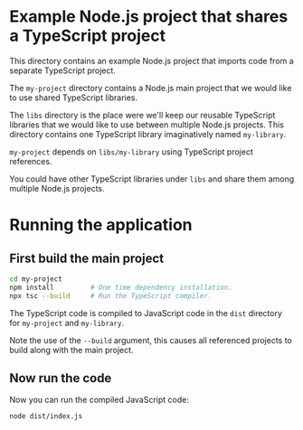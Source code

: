 # Example Node.js project that shares a TypeScript project

This directory contains an example Node.js project that imports code from a separate TypeScript project.

The `my-project` directory contains a Node.js main project that we would like to use shared TypeScript libraries.

The `libs` directory is the place were we'll keep our reusable TypeScript libraries that we would like to use between multiple Node.js projects. This directory contains one TypeScript library imaginatively named `my-library`.


`my-project` depends on `libs/my-library` using TypeScript project references.

You could have other TypeScript libraries under `libs` and share them among multiple Node.js projects.

# Running the application

## First build the main project

```bash
cd my-project
npm install         # One time dependency installation.
npx tsc --build     # Run the TypeScript compiler.
```

The TypeScript code is compiled to JavaScript code in the `dist` directory for `my-project` and `my-library`.

Note the use of the `--build` argument, this causes all referenced projects to build along with the main project.

## Now run the code

Now you can run the compiled JavaScript code:

```bash
node dist/index.js
```